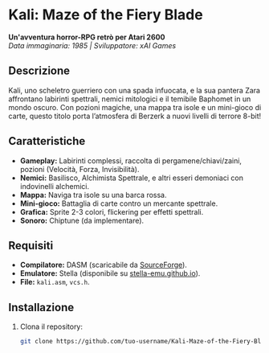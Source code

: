 # Kali: Maze of the Fiery Blade
**Un'avventura horror-RPG retrò per Atari 2600**  
*Data immaginaria: 1985 | Sviluppatore: xAI Games*

## Descrizione
Kali, uno scheletro guerriero con una spada infuocata, e la sua pantera Zara affrontano labirinti spettrali, nemici mitologici e il temibile Baphomet in un mondo oscuro. Con pozioni magiche, una mappa tra isole e un mini-gioco di carte, questo titolo porta l’atmosfera di Berzerk a nuovi livelli di terrore 8-bit!

## Caratteristiche
- **Gameplay:** Labirinti complessi, raccolta di pergamene/chiavi/zaini, pozioni (Velocità, Forza, Invisibilità).
- **Nemici:** Basilisco, Alchimista Spettrale, e altri esseri demoniaci con indovinelli alchemici.
- **Mappa:** Naviga tra isole su una barca rossa.
- **Mini-gioco:** Battaglia di carte contro un mercante spettrale.
- **Grafica:** Sprite 2-3 colori, flickering per effetti spettrali.
- **Sonoro:** Chiptune (da implementare).

## Requisiti
- **Compilatore:** DASM (scaricabile da [SourceForge](https://sourceforge.net/projects/dasm-dillon/)).
- **Emulatore:** Stella (disponibile su [stella-emu.github.io](https://stella-emu.github.io/)).
- **File:** `kali.asm`, `vcs.h`.

## Installazione
1. Clona il repository:
   ```bash
   git clone https://github.com/tuo-username/Kali-Maze-of-the-Fiery-Blade.git
